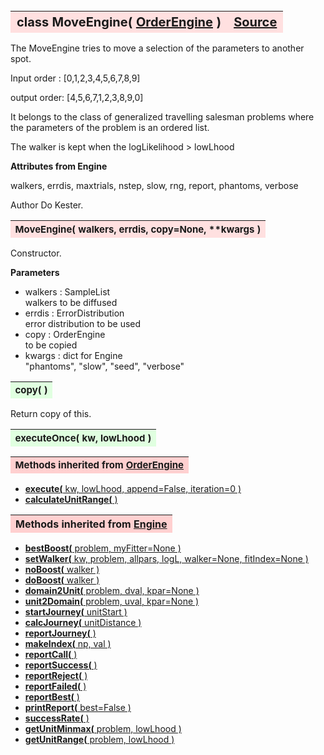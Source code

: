 ---
---
<br><br><br>

<a name="MoveEngine"></a>
<table><thead style="background-color:#FFE0E0; width:100%; font-size:20px"><tr><th style="text-align:left">
<strong>class MoveEngine(</strong> <a href="./OrderEngine.html">OrderEngine</a> )</th><th style="text-align:right"><a href=https://github.com/dokester/BayesicFitting/blob/master/BayesicFitting/source/MoveEngine.py target=_blank>Source</a></th></tr></thead></table>
<p>

The MoveEngine tries to move a selection of the parameters to another spot.

Input order : [0,1,2,3,4,5,6,7,8,9]

output order: [4,5,6,7,1,2,3,8,9,0]


It belongs to the class of generalized travelling salesman problems
where the parameters of the problem is an ordered list.

The walker is kept when the logLikelihood > lowLhood

<b>Attributes from Engine</b>

walkers, errdis, maxtrials, nstep, slow, rng, report, phantoms, verbose

Author       Do Kester.


<a name="MoveEngine"></a>
<table><thead style="background-color:#FFE0E0; width:100%; font-size:15px"><tr><th style="text-align:left">
<strong>MoveEngine(</strong> walkers, errdis, copy=None, **kwargs ) 
</th></tr></thead></table>
<p>

Constructor.

<b>Parameters</b>

* walkers  :  SampleList<br>
    walkers to be diffused<br>
* errdis  :  ErrorDistribution<br>
    error distribution to be used<br>
* copy  :  OrderEngine<br>
    to be copied<br>
* kwargs  :  dict for Engine<br>
    "phantoms", "slow", "seed", "verbose"<br>


<a name="copy"></a>
<table><thead style="background-color:#E0FFE0; width:100%; font-size:15px"><tr><th style="text-align:left">
<strong>copy(</strong> )
</th></tr></thead></table>
<p>
Return copy of this. 

<a name="executeOnce"></a>
<table><thead style="background-color:#E0FFE0; width:100%; font-size:15px"><tr><th style="text-align:left">
<strong>executeOnce(</strong> kw, lowLhood ) 
</th></tr></thead></table>
<p>
<table><thead style="background-color:#FFD0D0; width:100%; font-size:15px"><tr><th style="text-align:left">
<strong>Methods inherited from</strong> <a href="./OrderEngine.html">OrderEngine</a></th></tr></thead></table>


* [<strong>execute(</strong> kw, lowLhood, append=False, iteration=0 )](./OrderEngine.md#execute)
* [<strong>calculateUnitRange(</strong> ) ](./OrderEngine.md#calculateUnitRange)


<table><thead style="background-color:#FFD0D0; width:100%"><tr><th style="text-align:left">
<strong>Methods inherited from</strong> <a href="./Engine.html">Engine</a></th></tr></thead></table>


* [<strong>bestBoost(</strong> problem, myFitter=None ) ](./Engine.md#bestBoost)
* [<strong>setWalker(</strong> kw, problem, allpars, logL, walker=None, fitIndex=None ) ](./Engine.md#setWalker)
* [<strong>noBoost(</strong> walker ) ](./Engine.md#noBoost)
* [<strong>doBoost(</strong> walker ) ](./Engine.md#doBoost)
* [<strong>domain2Unit(</strong> problem, dval, kpar=None ) ](./Engine.md#domain2Unit)
* [<strong>unit2Domain(</strong> problem, uval, kpar=None ) ](./Engine.md#unit2Domain)
* [<strong>startJourney(</strong> unitStart ) ](./Engine.md#startJourney)
* [<strong>calcJourney(</strong> unitDistance ) ](./Engine.md#calcJourney)
* [<strong>reportJourney(</strong> ) ](./Engine.md#reportJourney)
* [<strong>makeIndex(</strong> np, val ) ](./Engine.md#makeIndex)
* [<strong>reportCall(</strong> )](./Engine.md#reportCall)
* [<strong>reportSuccess(</strong> )](./Engine.md#reportSuccess)
* [<strong>reportReject(</strong> )](./Engine.md#reportReject)
* [<strong>reportFailed(</strong> )](./Engine.md#reportFailed)
* [<strong>reportBest(</strong> )](./Engine.md#reportBest)
* [<strong>printReport(</strong> best=False ) ](./Engine.md#printReport)
* [<strong>successRate(</strong> ) ](./Engine.md#successRate)
* [<strong>getUnitMinmax(</strong> problem, lowLhood ) ](./Engine.md#getUnitMinmax)
* [<strong>getUnitRange(</strong> problem, lowLhood ) ](./Engine.md#getUnitRange)
